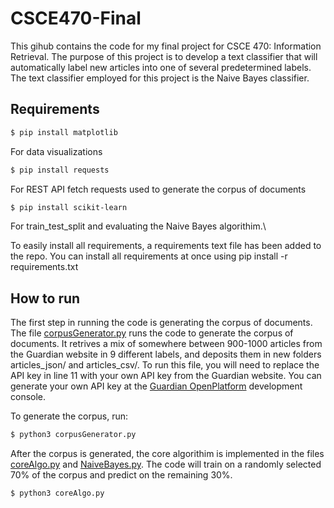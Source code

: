 # CSCE470-Final
This gihub contains the code for my final project for CSCE 470: Information Retrieval. The purpose of this project is to develop a text classifier that will automatically label new articles into one of several predetermined labels. The text classifier employed for this project is the Naive Bayes classifier. 

## Requirements

```bash
$ pip install matplotlib
```

For data visualizations

```bash
$ pip install requests
```

For REST API fetch requests used to generate the corpus of documents

```bash
$ pip install scikit-learn
```

For train_test_split and evaluating the Naive Bayes algorithim.\

To easily install all requirements, a requirements text file has been added to the repo. You can install all requirements at once using pip install -r requirements.txt

## How to run

The first step in running the code is generating the corpus of documents. The file [corpusGenerator.py](corpusGenerator.py) runs the code to generate the corpus of documents. It retrives a mix of somewhere between 900-1000 articles from the Guardian website in 9 different labels, and deposits them in new folders articles_json/ and articles_csv/. To run this file, you will need to replace the API key in line 11 with your own API key from the Guardian website. You can generate your own API key at the [Guardian OpenPlatform](https://open-platform.theguardian.com/access/) development console.

To generate the corpus, run:

```bash
$ python3 corpusGenerator.py
```

After the corpus is generated, the core algorithim is implemented in the files [coreAlgo.py](coreAlgo.py) and [NaiveBayes.py](NaiveBayes.py). The code will train on a randomly selected 70% of the corpus and predict on the remaining 30%.
```bash
$ python3 coreAlgo.py
```

